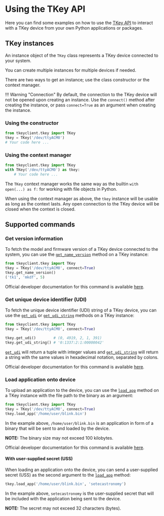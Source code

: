 # Using the TKey API

Here you can find some examples on how to use the [TKey API](../reference/tkeyclient/tkey.md/) to interact with a TKey device from your own Python applications or packages.

## TKey instances

An instance object of the `TKey` class represents a TKey device connected to your system.

You can create multiple instances for multiple devices if needed.

There are two ways to get an instance; use the class constructor or the context manager.

!!! Warning "Connection"
    By default, the connection to the TKey device will not be opened upon
    creating an instance. Use the `connect()` method after creating the
    instance, or pass `connect=True` as an argument when creating the
    instance.

### Using the constructor

``` python
from tkeyclient.tkey import TKey
tkey = TKey('/dev/ttyACM0')
# Your code here ...
```

### Using the context manager

``` python
from tkeyclient.tkey import TKey
with TKey('/dev/ttyACM0') as tkey:
    # Your code here ...
```

The `TKey` context manager works the same way as the builtin `with open(...) as
f:` for working with file objects in Python.

When using the context manager as above, the `tkey` instance will be usable as
long as the context lasts. Any open connection to the TKey device will be
closed when the context is closed.

## Supported commands

### Get version information

To fetch the model and firmware version of a TKey device connected to the
system, you can use the [`get_name_version`](../reference/tkeyclient/tkey.md/#tkeyclient.tkey.TKey.get_name_version) method on a TKey instance:

``` python
from tkeyclient.tkey import TKey
tkey = TKey('/dev/ttyACM0', connect=True)
tkey.get_name_version()
('tk1', 'mkdf', 5)
```

Official developer documentation for this command is available [here](https://dev.tillitis.se/protocol/#fw_cmd_name_version-0x01).

### Get unique device identifier (UDI)

To fetch the unique device identifier (UDI) string of a TKey device, you can
use the [`get_udi`](../reference/tkeyclient/tkey.md/#tkeyclient.tkey.TKey.get_udi) or [`get_udi_string`](../reference/tkeyclient/tkey.md/#tkeyclient.tkey.TKey.get_udi_string) methods on a TKey instance:

``` python
from tkeyclient.tkey import TKey
tkey = TKey('/dev/ttyACM0', connect=True)

tkey.get_udi()        # (0, 4919, 2, 1, 391)
tkey.get_udi_string() # '0:1337:2:1:00000042'
```

[`get_udi`](../reference/tkeyclient/tkey.md/#tkeyclient.tkey.TKey.get_udi) will return a tuple with integer values and [`get_udi_string`](../reference/tkeyclient/tkey.md/#tkeyclient.tkey.TKey.get_udi_string) will return a string with the same values in hexadecimal notation, separated by colons.

Official developer documentation for this command is available [here](https://dev.tillitis.se/protocol/#fw_cmd_get_udi-0x08).

### Load application onto device

To upload an application to the device, you can use the [`load_app`](../reference/tkeyclient/tkey.md/#tkeyclient.tkey.TKey.load_app) method on a
TKey instance with the file path to the binary as an argument:

``` python
from tkeyclient.tkey import TKey
tkey = TKey('/dev/ttyACM0', connect=True)
tkey.load_app('/home/user/blink.bin')
```

In the example above, `/home/user/blink.bin` is an application in form of a
binary that will be sent to and loaded by the device.

**NOTE:** The binary size may not exceed 100 kilobytes.

Official developer documentation for this command is available [here](https://dev.tillitis.se/protocol/#fw_cmd_load_app-0x03).

#### With user-supplied secret (USS)

When loading an application onto the device, you can send a user-supplied
secret (USS) as the second argument to the [`load_app`](../reference/tkeyclient/tkey.md/#tkeyclient.tkey.TKey.load_app) method:

``` python
tkey.load_app('/home/user/blink.bin', 'setecastronomy')
```

In the example above, `setecastronomy` is the user-supplied secret that will be
included with the application being sent to the device.

**NOTE:** The secret may not exceed 32 characters (bytes).
